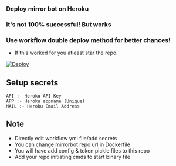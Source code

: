 ### Deploy mirror bot on Heroku
### It's not 100% successful! But works
### Use workflow double deploy method for better chances!
* If this worked for you atleast star the repo.

[![Deploy](https://www.herokucdn.com/deploy/button.svg)](https://heroku.com/deploy)

## Setup secrets

```text
API :- Heroku API Key
APP :- Heroku appname (Unique)
MAIL :- Heroku Email Address
```

## Note 
* Directly edit workflow yml file/add secrets
* You can change mirrorbot repo url in Dockerfile
* You will have add config & token pickle files to this repo
* Add your repo initiating cmds to start binary file
